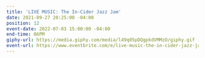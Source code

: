 ```yaml
---
title: 'LIVE MUSIC: The In-Cider Jazz Jam'
date: 2021-09-27 20:25:00 -04:00
position: 12
event-date: 2022-07-03 15:00:00 -04:00
end-time: 06PM
giphy-url: https://media.giphy.com/media/l49q05pDQgpkdVMMzO/giphy.gif
event-url: https://www.eventbrite.com/e/live-music-the-in-cider-jazz-jam-tickets-372512644347
---
```


